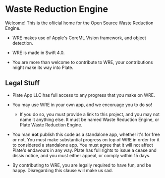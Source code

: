 # Waste Reduction Engine

Welcome! This is the ofiicial home for the Open Source Waste Reduction Engine.

* WRE makes use of Apple's CoreML Vision framework, and object detection.

* WRE is made in Swift 4.0.

* You are more than welcome to contribute to WRE, your contributions might make its way into Plate.

## Legal Stuff

* Plate App LLC has full access to any progress that you make on WRE.

* You may use WRE in your own app, and we encoruage you to do so!
  * If you do so, you must provide a link to this project, and you may not name it anything else. It must be named Waste Reduction Engine, or Plate Waste Reduction Engine.
  
* You man **not** publish this code as a standalone app, whether it's for free or not. You must make substantial progress on top of WRE in order for it to considered a standalone app. You must agree that it will not affect Plate's endavours in any way. Plate has full rights to issue a cease and dissis notice, and you must either appeal, or comply within 15 days.

* By contributing to WRE, you are legally required to have fun, and be happy. Disregarding this clause will make us sad.
